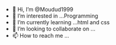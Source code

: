 - 👋 Hi, I’m @Moudud1999
- 👀 I’m interested in ...Programming
- 🌱 I’m currently learning ...html and css
- 💞️ I’m looking to collaborate on ...
- 📫 How to reach me ...

<!---
Moudud1999/Moudud1999 is a ✨ special ✨ repository because its `README.md` (this file) appears on your GitHub profile.
You can click the Preview link to take a look at your changes.
--->

